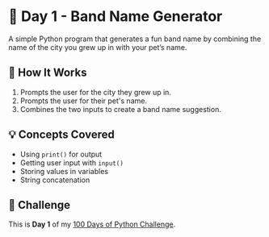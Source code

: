 # 🎵 Day 1 - Band Name Generator

A simple Python program that generates a fun band name by combining the name of the city you grew up in with your pet’s name.


## 📜 How It Works
1. Prompts the user for the city they grew up in.
2. Prompts the user for their pet's name.
3. Combines the two inputs to create a band name suggestion.


## 💡 Concepts Covered
- Using `print()` for output
- Getting user input with `input()`
- Storing values in variables
- String concatenation

## 📅 Challenge
This is **Day 1** of my [100 Days of Python Challenge](#).
